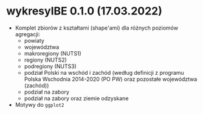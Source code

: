 # wykresyIBE 0.1.0 (17.03.2022)

- Komplet zbiorów z kształtami (shape'ami) dla różnych poziomów agregacji:
  - powiaty
  - województwa
  - makroregiony (NUTS1)
  - regiony (NUTS2)
  - podregiony (NUTS3)
  - podział Polski na wschód i zachód (według definicji z programu Polska
  Wschodnia 2014-2020 (PO PW) oraz pozostałe województwa (zachód))
  - podział na zabory
  - podział na zabory oraz ziemie odzyskane
- Motywy do `ggplot2`
